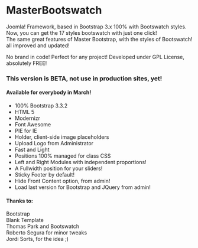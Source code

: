 # MasterBootswatch
<p>Joomla! Framework, based in Bootstrap 3.x 100% with Bootswatch styles.<br>
  Now, you can get the 17 styles bootswatch with just one click!<br>
The same great features of Master Bootstrap, with the styles of Bootswatch! all improved and updated!</p>
<p>No brand in code! Perfect for any project! Developed under GPL License, absolutely FREE!</p>
<h3>This version is BETA, not use in production sites, yet!</h3>
<h4>Available for everybody in March!</h4>
<ul>
  <li>100% Bootstrap 3.3.2</li>
  <li>HTML 5</li>
  <li>Modernizr</li>
  <li>Font Awesome</li>
  <li>PIE for IE</li>
  <li>Holder, client-side image placeholders</li>
  <li>Upload Logo from Administrator</li>
  <li>Fast and Light</li>
  <li>Positions 100% managed for class CSS</li>
  <li>Left and Right Modules with independent proportions!</li>
  <li>A Fullwidth position for your sliders!</li>
  <li>Sticky Footer by default!</li>
  <li>Hide Front Content option, from admin!</li>
  <li>Load last version for Bootstrap and JQuery from admin!</li>
</ul>
<h4>Thanks to:</h4>
Bootstrap<br>
Blank Template<br>
Thomas Park and Bootswatch<br>
Roberto Segura for minor tweaks<br>
Jordi Sorts, for the idea ;)

